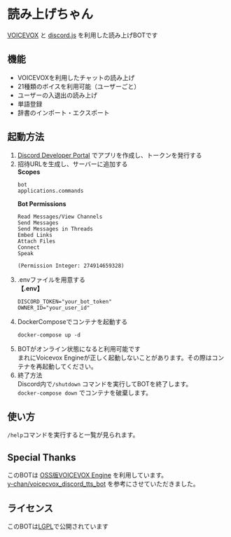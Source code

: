# 読み上げちゃん
[VOICEVOX](https://voicevox.hiroshiba.jp/) と [discord.js](https://discord.js.org/) を利用した読み上げBOTです

## 機能
- VOICEVOXを利用したチャットの読み上げ
- 21種類のボイスを利用可能（ユーザーごと）
- ユーザーの入退出の読み上げ
- 単語登録
- 辞書のインポート・エクスポート

## 起動方法
1. [Discord Developer Portal](https://discord.com/developers/applications) でアプリを作成し、トークンを発行する
2. 招待URLを生成し、サーバーに追加する<br>
   **Scopes**
   ```
   bot
   applications.commands
   ```
   **Bot Permissions**
   ```
   Read Messages/View Channels
   Send Messages
   Send Messages in Threads
   Embed Links
   Attach Files
   Connect
   Speak

   (Permission Integer: 274914659328)
   ```
3. .envファイルを用意する<br>
   **【.env】**
   ```
   DISCORD_TOKEN="your_bot_token"
   OWNER_ID="your_user_id"
   ```
4. DockerComposeでコンテナを起動する
   ```
   docker-compose up -d
   ```
5. BOTがオンライン状態になると利用可能です<br>
   まれにVoicevox Engineが正しく起動しないことがあります。その際はコンテナを再起動してください。
6. 終了方法<br>
   Discord内で`/shutdown` コマンドを実行してBOTを終了します。<br>
   `docker-compose down` でコンテナを破棄します。

## 使い方
`/help`コマンドを実行すると一覧が見られます。

## Special Thanks
このBOTは [OSS版VOICEVOX Engine](https://github.com/VOICEVOX/voicevox_engine) を利用しています。<br>
[y-chan/voicecvox_discord_tts_bot](https://github.com/y-chan/voicevox_discord_tts_bot) を参考にさせていただきました。

## ライセンス
このBOTは[LGPL](https://github.com/yukki2288/yomiage-chan/blob/main/LICENSE)で公開されています